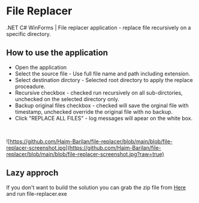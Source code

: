 # File Replacer
.NET C# WinForms | File replacer application - replace file recursively on a specific directory. 

## How to use the application
- Open the application
- Select the source file - Use full file name and path including extension.
- Select destination dirctory - Selected root directory to apply the replace proceadure.
- Recursive checkbox - checked run recursively on all sub-dirctories, unchecked on the selected directory only.
- Backup original files checkbox - checked will save the orginal file with timestamp, unchecked override the original file with no backup.
- Click "REPLACE ALL FILES" - log messages will apear on the white box.


<br/>

![https://github.com/Haim-Barilan/file-replacer/blob/main/blob/file-replacer-screenshot.jpg](https://github.com/Haim-Barilan/file-replacer/blob/main/blob/file-replacer-screenshot.jpg?raw=true)


## Lazy approch
If you don't want to build the solution you can grab the zip file from [Here](https://github.com/Haim-Barilan/file-replacer/blob/main/blob/file-replacer.zip) and run file-replacer.exe
